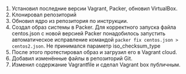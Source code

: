1. Установил последние версии Vagrant, Packer, обновил VirtualBox.
2. Клонировал репозиторий
3. Обновил ядро из репозитория по инструкции.
4. Создал образ системы в Packer. Для корректного запуска файла centos.json с новой версией Packer понадобилось запустить автоматическое исправление командой ```packer fix centos.json > centos2.json```. Не принимался параметр iso_checksum_type
5. После этого протестировал образ и загрузил его в Vagrant cloud.
6. Добавил изменённые файлы в репозиторий Git.
7. Изменил содержание Vagrantfile и сделал Vagrant box публичным.
